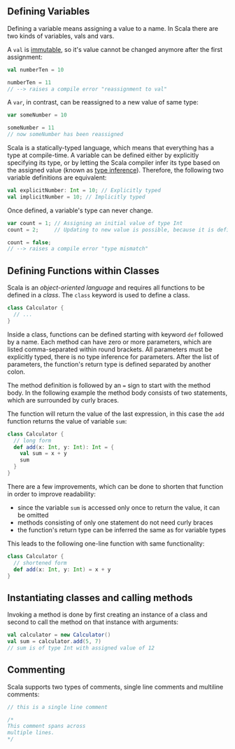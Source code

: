 ## Defining Variables

Defining a variable means assigning a value to a name. In Scala there are two kinds of variables, vals and vars.

A `val` is [immutable][immutability], so it's value cannot be changed anymore after the first assignment:

```scala
val numberTen = 10

numberTen = 11
// --> raises a compile error "reassignment to val"
```

A `var`, in contrast, can be reassigned to a new value of same type:
```scala
var someNumber = 10

someNumber = 11
// now someNumber has been reassigned
```

Scala is a statically-typed language, which means that everything has a type at compile-time. A variable can be defined either by explicitly specifying its type, or by letting the Scala compiler infer its type based on the assigned value (known as [type inference][type-inference]). Therefore, the following two variable definitions are equivalent:

```scala
val explicitNumber: Int = 10; // Explicitly typed
val implicitNumber = 10; // Implicitly typed
```

Once defined, a variable's type can never change.

```scala
var count = 1; // Assigning an initial value of type Int
count = 2;     // Updating to new value is possible, because it is defined as var

count = false;
// --> raises a compile error "type mismatch"
```

## Defining Functions within Classes
Scala is an _object-oriented language_ and requires all functions to be defined in a _class_. The `class` keyword is used to define a class.

```scala
class Calculator {
  // ...
}
```

Inside a class, functions can be defined starting with keyword `def` followed by a name. Each method can have zero or more parameters, which are listed comma-separated within round brackets. All parameters must be explicitly typed, there is no type inference for parameters. After the list of parameters, the function's return type is defined separated by another colon.

The method definition is followed by an `=` sign to start with the method body. In the following example the method body consists of two statements, which are surrounded by curly braces.

The function will return the value of the last expression, in this case the `add` function returns the value of variable `sum`:

```scala
class Calculator {
  // long form
  def add(x: Int, y: Int): Int = {
    val sum = x + y
    sum
  }
}
```

There are a few improvements, which can be done to shorten that function in order to improve readability:
* since the variable `sum` is accessed only once to return the value, it can be omitted
* methods consisting of only one statement do not need curly braces
* the function's return type can be inferred the same as for variable types

This leads to the following one-line function with same functionality:
```scala
class Calculator {
  // shortened form
  def add(x: Int, y: Int) = x + y
}
```

## Instantiating classes and calling methods
Invoking a method is done by first creating an instance of a class and second to call the method on that instance with arguments:

```scala
val calculator = new Calculator()
val sum = calculator.add(5, 7)
// sum is of type Int with assigned value of 12
```

## Commenting
Scala supports two types of comments, single line comments and multiline comments:

```scala
// this is a single line comment

/*
This comment spans across
multiple lines.
*/
```

[immutability]: ../../../../../../reference/concepts/immutability.md
[type-inference]: ../../../../../../reference/concepts/type_inference.md
